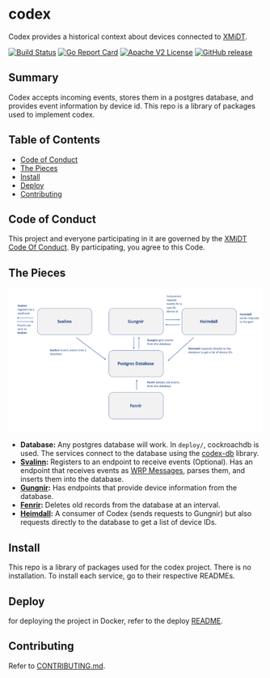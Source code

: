 # codex

Codex provides a historical context about devices connected to [XMiDT](https://github.com/Comcast/xmidt).

[![Build Status](https://travis-ci.com/xmidt-org/codex-deploy.svg?branch=master)](https://travis-ci.com/xmidt-org/codex-deploy)
[![Go Report Card](https://goreportcard.com/badge/github.com/xmidt-org/codex-deploy)](https://goreportcard.com/report/github.com/xmidt-org/codex-deploy)
[![Apache V2 License](http://img.shields.io/badge/license-Apache%20V2-blue.svg)](https://github.com/xmidt-org/codex-deploy/blob/master/LICENSE)
[![GitHub release](https://img.shields.io/github/release/xmidt-org/codex-deploy.svg)](CHANGELOG.md)

## Summary

Codex accepts incoming events, stores them in a postgres database, and 
provides event information by device id.  This repo is a library of packages 
used to implement codex.

## Table of Contents

- [Code of Conduct](#code-of-conduct)
- [The Pieces](#the-pieces)
- [Install](#install)
- [Deploy](#deploy)
- [Contributing](#contributing)

## Code of Conduct

This project and everyone participating in it are governed by the [XMiDT Code Of Conduct](https://xmidt.io/code_of_conduct/). 
By participating, you agree to this Code.

## The Pieces

<img src="./docs/images/NorseMythologyLeadsToPostgres.png" width=720 />

* **Database:** Any postgres database will work.  In `deploy/`, cockroachdb is 
  used.  The services connect to the database using the [codex-db](https://github.com/xmidt-org/codex-db) 
  library.
* **[Svalinn](https://github.com/xmidt-org/svalinn):** Registers to an 
  endpoint to receive events (Optional).  Has an endpoint that receives events
  as [WRP Messages](https://github.com/xmidt-org/wrp-c/wiki/Web-Routing-Protocol),
  parses them, and inserts them into the database.
* **[Gungnir](https://github.com/xmidt-org/gungnir):** Has endpoints that 
  provide device information from the database.
* **[Fenrir](https://github.com/xmidt-org/fenrir):** Deletes old records 
  from the database at an interval.
* **[Heimdall](https://github.com/xmidt-org/heimdall):** A consumer of Codex (sends requests to Gungnir) but also requests directly to the database to get a list of device IDs.

## Install
This repo is a library of packages used for the codex project.  There is no 
installation.  To install each service, go to their respective READMEs.

## Deploy
for deploying the project in Docker, refer to the deploy [README](deploy/README.md).

## Contributing
Refer to [CONTRIBUTING.md](CONTRIBUTING.md).
